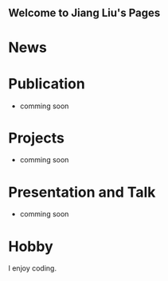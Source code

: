 ## Welcome to Jiang Liu's Pages

# News

<!--- [Jun 17 2021] I received a reply from a professor :).
% - [Jun 17 2021] I was rejected by EPFL o(╥﹏╥)o.--> 

# Publication
- comming soon

# Projects
- comming soon

# Presentation and Talk
- comming soon

# Hobby
I enjoy coding.
